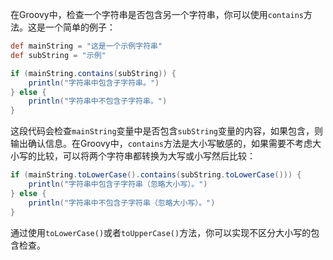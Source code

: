 在Groovy中，检查一个字符串是否包含另一个字符串，你可以使用`contains`方法。这是一个简单的例子：

```groovy
def mainString = "这是一个示例字符串"
def subString = "示例"

if (mainString.contains(subString)) {
    println("字符串中包含子字符串。")
} else {
    println("字符串中不包含子字符串。")
}
```

这段代码会检查`mainString`变量中是否包含`subString`变量的内容，如果包含，则输出确认信息。在Groovy中，`contains`方法是大小写敏感的，如果需要不考虑大小写的比较，可以将两个字符串都转换为大写或小写然后比较：

```groovy
if (mainString.toLowerCase().contains(subString.toLowerCase())) {
    println("字符串中包含子字符串（忽略大小写）。")
} else {
    println("字符串中不包含子字符串（忽略大小写）。")
}
```

通过使用`toLowerCase()`或者`toUpperCase()`方法，你可以实现不区分大小写的包含检查。
